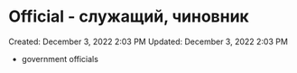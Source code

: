 # Official - служащий, чиновник

Created: December 3, 2022 2:03 PM
Updated: December 3, 2022 2:03 PM

- government officials